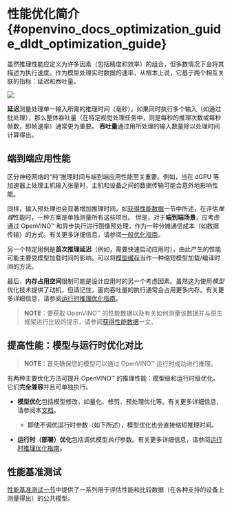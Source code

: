 # 性能优化简介{#openvino_docs_optimization_guide_dldt_optimization_guide}
虽然推理性能应定义为许多因素（包括精度和效率）的组合，但多数情况下会将其描述为执行速度。作为模型处理实时数据的速率，从根本上说，它基于两个相互关联的指标：延迟和吞吐量。



![](../img/LATENCY_VS_THROUGHPUT.svg)

**延迟**测量处理单一输入所需的推理时间（毫秒）。如果同时执行多个输入（如通过批处理），那么整体吞吐量（在特定视觉处理任务中，则是每秒的推理次数或每秒帧数，即帧速率）通常更为重要。
**吞吐量**通过用所处理的输入数量除以处理时间计算得出。

## 端到端应用性能
区分神经网络的“纯”推理时间与端到端应用性能至关重要。例如，当在 dGPU 等加速器上处理主机输入张量时，主机和设备之间的数据传输可能会意外地影响性能。

同样，输入预处理也会显著增加推理时间。如[获得性能数据](../MO_DG/prepare_model/Getting_performance_numbers.md)一节中所述，在评估*推理*性能时，一种方案是单独测量所有这些项目。
但是，对于**端到端场景**，应考虑通过 OpenVINO™ 和异步执行进行图像预处理，作为一种分摊通信成本（如数据传输）的方式。有关更多详细信息，请参阅[一般优化指南](./dldt_deployment_optimization_common.md)。

另一个特定用例是**首次推理延迟**（例如，需要快速启动应用时），由此产生的性能可能主要受模型加载时间的影响。可以将[模型缓存](../OV_Runtime_UG/Model_caching_overview.md)当作一种缩短模型加载/编译时间的方法。

最后，**内存占用空间**限制可能是设计应用时的另一个考虑因素。虽然这为使用*模型*优化技术提供了动机，但请记住，面向吞吐量的执行通常会占用更多内存。有关更多详细信息，请参阅[运行时推理优化指南](../optimization_guide/dldt_deployment_optimization_guide.md)。


> **NOTE**：要获取 OpenVINO™ 的性能数据以及有关如何测量该数据并与原生框架进行比较的提示，请参阅[获得性能数据](../MO_DG/prepare_model/Getting_performance_numbers.md)一文。
 
## 提高性能：模型与运行时优化对比

> **NOTE**：首先确保您的模型可以通过 OpenVINO™ 运行时成功进行推理。

有两种主要优化方法可提升 OpenVINO™ 的推理性能：模型级和运行时级优化。它们**完全兼容**并且可单独执行。

- **模型优化**包括模型修改，如量化、修剪、预处理优化等。有关更多详细信息，请参阅本[文档](./model_optimization_guide.md)。
   - 即使不调优运行时参数（如下所述），模型优化也会直接缩短推理时间。

- **运行时（部署）优化**包括调优模型*执行*参数。有关更多详细信息，请参阅[运行时推理优化指南](../optimization_guide/dldt_deployment_optimization_guide.md)。

## 性能基准测试
[性能基准测试一节](../benchmarks/performance_benchmarks.md)中提供了一系列用于评估性能和比较数据（在各种支持的设备上测量得出）的公共模型。